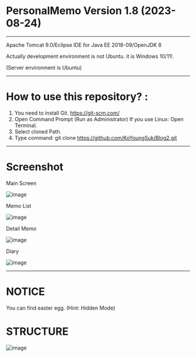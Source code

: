 # PersonalMemo Version 1.8 (2023-08-24) 

------------------------------------------------------------------------------------------------------------------------------------------

Apache Tomcat 9.0/Eclipse IDE for Java EE 2018-09/OpenJDK 8

Actually development environment is not Ubuntu. it is Windows 10/11!.

(Server environment is Ubuntu)

--------------------------------------------------------------------------------------------------------------------------------------------

# How to use this repository? :

  1. You need to install Git. https://git-scm.com/
  2. Open Command Prompt (Run as Administrator)
     If you use Linux: Open Terminal. 
  4. Select cloned Path. 
  5. Type command: git clone https://github.com/KoYoungSuk/Blog2.git
  
 ----------------------------------------------------------------------------------------------------------------------------------------
 # Screenshot
 
 Main Screen 
 
![image](https://github.com/KoYoungSuk/Blog2/assets/58511486/70359aae-b929-4826-b5d6-e19bf7e3e7c7)


 Memo List
 
![image](https://github.com/KoYoungSuk/Blog2/assets/58511486/3fdd4ede-fa40-4d93-bfd2-a5d3181a441c)


 Detail Memo

 ![image](https://github.com/KoYoungSuk/Blog2/assets/58511486/9db728a0-8674-4032-ba06-c06fc717dadf)

 
 Diary
 
![image](https://github.com/KoYoungSuk/Blog2/assets/58511486/85214b63-0545-452c-94cf-4c00a6c81400)


 ------------------------------------------------------------------------------------------------------------------------------------------
 # NOTICE
 
 You can find easter egg. (Hint: Hidden Mode) 
 
 # STRUCTURE
 
 ![image](https://user-images.githubusercontent.com/58511486/172990055-738c4337-3423-4cb5-8389-8e19f1f69ef1.png)

